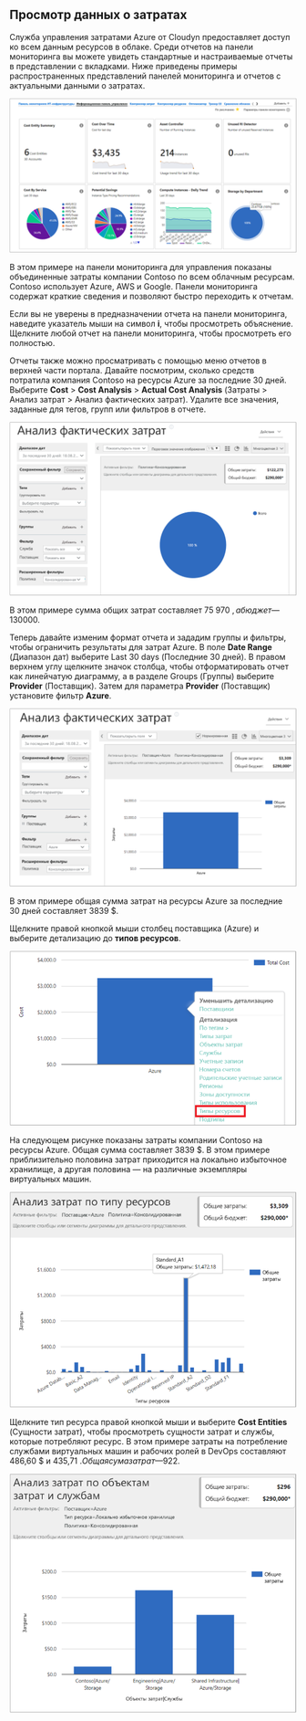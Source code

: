 ## <a name="view-cost-data"></a>Просмотр данных о затратах

Служба управления затратами Azure от Cloudyn предоставляет доступ ко всем данным ресурсов в облаке. Среди отчетов на панели мониторинга вы можете увидеть стандартные и настраиваемые отчеты в представлении с вкладками. Ниже приведены примеры распространенных представлений панелей мониторинга и отчетов с актуальными данными о затратах.

![Панель мониторинга для управления](./media/cost-management-create-account-view-data/mgt-dash.png)

В этом примере на панели мониторинга для управления показаны объединенные затраты компании Contoso по всем облачным ресурсам. Contoso использует Azure, AWS и Google. Панели мониторинга содержат краткие сведения и позволяют быстро переходить к отчетам.  

Если вы не уверены в предназначении отчета на панели мониторинга, наведите указатель мыши на символ **i**, чтобы просмотреть объяснение. Щелкните любой отчет на панели мониторинга, чтобы просмотреть его полностью.

Отчеты также можно просматривать с помощью меню отчетов в верхней части портала. Давайте посмотрим, сколько средств потратила компания Contoso на ресурсы Azure за последние 30 дней. Выберите **Cost** > **Cost Analysis** > **Actual Cost Analysis** (Затраты > Анализ затрат > Анализ фактических затрат). Удалите все значения, заданные для тегов, групп или фильтров в отчете.

![Анализ фактических затрат](./media/cost-management-create-account-view-data/actual-cost-01.png)

В этом примере сумма общих затрат составляет 75 970 $, а бюджет — 130 000 $.

Теперь давайте изменим формат отчета и зададим группы и фильтры, чтобы ограничить результаты для затрат Azure. В поле **Date Range** (Диапазон дат) выберите Last 30 days (Последние 30 дней). В правом верхнем углу щелкните значок столбца, чтобы отформатировать отчет как линейчатую диаграмму, а в разделе Groups (Группы) выберите **Provider** (Поставщик). Затем для параметра **Provider** (Поставщик) установите фильтр **Azure**.

![Страница анализа фактических затрат с отфильтрованными данными](./media/cost-management-create-account-view-data/actual-cost-02.png)

В этом примере общая сумма затрат на ресурсы Azure за последние 30 дней составляет 3839 $.

Щелкните правой кнопкой мыши столбец поставщика (Azure) и выберите детализацию до **типов ресурсов**.

![Детализация](./media/cost-management-create-account-view-data/actual-cost-03.png)

На следующем рисунке показаны затраты компании Contoso на ресурсы Azure. Общая сумма составляет 3839 $. В этом примере приблизительно половина затрат приходится на локально избыточное хранилище, а другая половина — на различные экземпляры виртуальных машин.

![Типы ресурсов](./media/cost-management-create-account-view-data/actual-cost-04.png)

Щелкните тип ресурса правой кнопкой мыши и выберите **Cost Entities** (Сущности затрат), чтобы просмотреть сущности затрат и службы, которые потребляют ресурс. В этом примере затраты на потребление службами виртуальных машин и рабочих ролей в DevOps составляют 486,60 $ и 435,71 $. Общая сума затрат — 922 $.

![Сущности затрат и службы](./media/cost-management-create-account-view-data/actual-cost-05.png)
